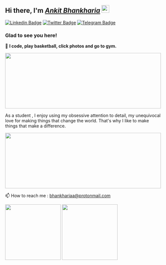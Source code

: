 ## Hi there, I'm <a href="#">*Ankit Bhankharia*</a> <img src="https://media.giphy.com/media/hvRJCLFzcasrR4ia7z/giphy.gif" width="25px" height="25px">
[![Linkedin Badge](https://img.shields.io/badge/-LinkedIn-0e76a8?style=flat-square&logo=Linkedin&logoColor=white)](https://linkedin.com/in/ankit-bhankharia)
[![Twitter Badge](https://img.shields.io/badge/-Twitter-00acee?style=flat-square&logo=Twitter&logoColor=white)](https://twitter.com/18plusguy)
[![Telegram Badge](https://img.shields.io/badge/-Telegram-0088cc?style=flat-square&logo=Telegram&logoColor=white)](https://t.me/firkey)

### Glad to see you here!

🚀 **I code, play basketball, click photos and go to gym.**

<img height="180em" width = "100%" src="https://github-profile-summary-cards.vercel.app/api/cards/profile-details?username=cupcake08&&theme=vue">

As a student , I enjoy using my obsessive attention to detail, my unequivocal love for making things that change the world. That's why I like to make things that make a difference.

<img height="180em" width="100%" src="https://github-readme-streak-stats.herokuapp.com/?user=cupcake08&&theme=tokyonight">

📫 How to reach me : bhankhariaa@protonmail.com
</br>
<p>
  <img height="180em" src="https://github-readme-stats.vercel.app/api?username=cupcake08&show_icons=true&hide_border=true&&count_private=true&include_all_commits=true&&theme=tokyonight"/>
  <img height="180em" src="https://github-readme-stats.vercel.app/api/top-langs/?username=cupcake08&exclude_repo=KNN-Image-Classification&show_icons=true&hide_border=true&layout=compact&langs_count=8&&theme=tokyonight"/>
<!-- 
  <img height="180em" src="https://activity-graph.herokuapp.com/graph?username=cupcake08&theme=tokyonight"> -->
</p>


